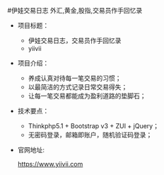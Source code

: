 #伊娃交易日志
外汇,黄金,股指,交易员作手回忆录

* 项目标题：
    * 伊娃交易日志，交易员作手回忆录
    * yiivii

* 项目介绍：
    * 养成认真对待每一笔交易的习惯；
    * 以最简洁的方式记录日常交易得失；
    * 让每一笔交易都能成为盈利道路的垫脚石；

* 技术要点：

    * Thinkphp5.1 + Bootstrap v3 + ZUI + jQuery；
    * 无密码登录，邮箱即账户，随机验证码登录；

* 官网地址:

    https://www.yiivii.com
